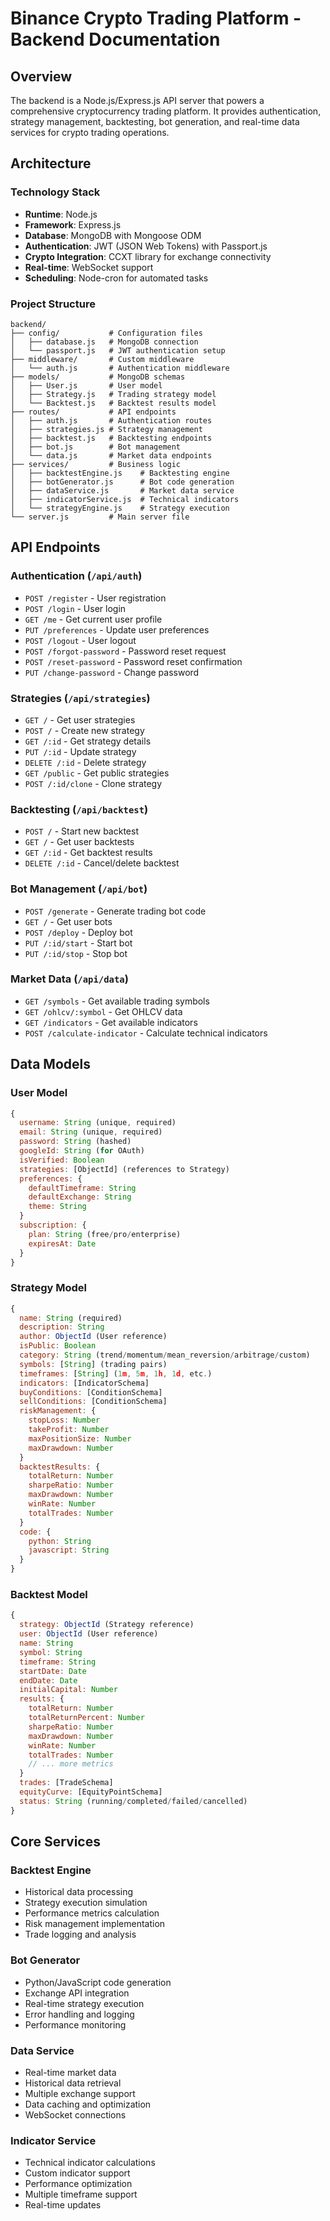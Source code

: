# Binance Crypto Trading Platform - Backend Documentation

## Overview

The backend is a Node.js/Express.js API server that powers a comprehensive cryptocurrency trading platform. It provides authentication, strategy management, backtesting, bot generation, and real-time data services for crypto trading operations.

## Architecture

### Technology Stack
- **Runtime**: Node.js
- **Framework**: Express.js
- **Database**: MongoDB with Mongoose ODM
- **Authentication**: JWT (JSON Web Tokens) with Passport.js
- **Crypto Integration**: CCXT library for exchange connectivity
- **Real-time**: WebSocket support
- **Scheduling**: Node-cron for automated tasks


### Project Structure
```
backend/
├── config/           # Configuration files
│   ├── database.js   # MongoDB connection
│   └── passport.js   # JWT authentication setup
├── middleware/       # Custom middleware
│   └── auth.js       # Authentication middleware
├── models/           # MongoDB schemas
│   ├── User.js       # User model
│   ├── Strategy.js   # Trading strategy model
│   └── Backtest.js   # Backtest results model
├── routes/           # API endpoints
│   ├── auth.js       # Authentication routes
│   ├── strategies.js # Strategy management
│   ├── backtest.js   # Backtesting endpoints
│   ├── bot.js        # Bot management
│   └── data.js       # Market data endpoints
├── services/         # Business logic
│   ├── backtestEngine.js    # Backtesting engine
│   ├── botGenerator.js      # Bot code generation
│   ├── dataService.js       # Market data service
│   ├── indicatorService.js  # Technical indicators
│   └── strategyEngine.js    # Strategy execution
└── server.js         # Main server file
```

## API Endpoints

### Authentication (`/api/auth`)
- `POST /register` - User registration
- `POST /login` - User login
- `GET /me` - Get current user profile
- `PUT /preferences` - Update user preferences
- `POST /logout` - User logout
- `POST /forgot-password` - Password reset request
- `POST /reset-password` - Password reset confirmation
- `PUT /change-password` - Change password

### Strategies (`/api/strategies`)
- `GET /` - Get user strategies
- `POST /` - Create new strategy
- `GET /:id` - Get strategy details
- `PUT /:id` - Update strategy
- `DELETE /:id` - Delete strategy
- `GET /public` - Get public strategies
- `POST /:id/clone` - Clone strategy

### Backtesting (`/api/backtest`)
- `POST /` - Start new backtest
- `GET /` - Get user backtests
- `GET /:id` - Get backtest results
- `DELETE /:id` - Cancel/delete backtest

### Bot Management (`/api/bot`)
- `POST /generate` - Generate trading bot code
- `GET /` - Get user bots
- `POST /deploy` - Deploy bot
- `PUT /:id/start` - Start bot
- `PUT /:id/stop` - Stop bot


### Market Data (`/api/data`)
- `GET /symbols` - Get available trading symbols
- `GET /ohlcv/:symbol` - Get OHLCV data
- `GET /indicators` - Get available indicators
- `POST /calculate-indicator` - Calculate technical indicators

## Data Models

### User Model
```javascript
{
  username: String (unique, required)
  email: String (unique, required)
  password: String (hashed)
  googleId: String (for OAuth)
  isVerified: Boolean
  strategies: [ObjectId] (references to Strategy)
  preferences: {
    defaultTimeframe: String
    defaultExchange: String
    theme: String
  }
  subscription: {
    plan: String (free/pro/enterprise)
    expiresAt: Date
  }
}
```


### Strategy Model
```javascript
{
  name: String (required)
  description: String
  author: ObjectId (User reference)
  isPublic: Boolean
  category: String (trend/momentum/mean_reversion/arbitrage/custom)
  symbols: [String] (trading pairs)
  timeframes: [String] (1m, 5m, 1h, 1d, etc.)
  indicators: [IndicatorSchema]
  buyConditions: [ConditionSchema]
  sellConditions: [ConditionSchema]
  riskManagement: {
    stopLoss: Number
    takeProfit: Number
    maxPositionSize: Number
    maxDrawdown: Number
  }
  backtestResults: {
    totalReturn: Number
    sharpeRatio: Number
    maxDrawdown: Number
    winRate: Number
    totalTrades: Number
  }
  code: {
    python: String
    javascript: String
  }
}
```


### Backtest Model
```javascript
{
  strategy: ObjectId (Strategy reference)
  user: ObjectId (User reference)
  name: String
  symbol: String
  timeframe: String
  startDate: Date
  endDate: Date
  initialCapital: Number
  results: {
    totalReturn: Number
    totalReturnPercent: Number
    sharpeRatio: Number
    maxDrawdown: Number
    winRate: Number
    totalTrades: Number
    // ... more metrics
  }
  trades: [TradeSchema]
  equityCurve: [EquityPointSchema]
  status: String (running/completed/failed/cancelled)
}
```

## Core Services

### Backtest Engine
- Historical data processing
- Strategy execution simulation
- Performance metrics calculation
- Risk management implementation
- Trade logging and analysis

### Bot Generator
- Python/JavaScript code generation
- Exchange API integration
- Real-time strategy execution
- Error handling and logging
- Performance monitoring

### Data Service
- Real-time market data
- Historical data retrieval
- Multiple exchange support
- Data caching and optimization
- WebSocket connections

### Indicator Service
- Technical indicator calculations
- Custom indicator support
- Performance optimization
- Multiple timeframe support
- Real-time updates